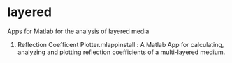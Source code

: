 # layered
Apps for Matlab for the analysis of layered media
1. Reflection Coefficent Plotter.mlappinstall : A Matlab App for calculating, analyzing and plotting reflection coefficients of a multi-layered medium.
